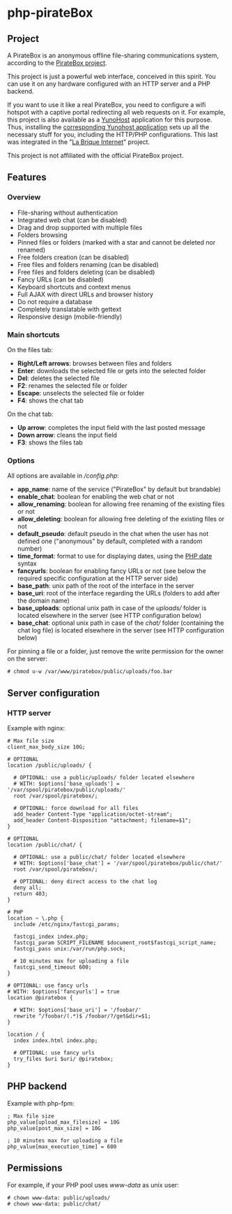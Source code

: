 # php-pirateBox
## Project

A PirateBox is an anonymous offline file-sharing communications system, according to the [PirateBox project](http://www.piratebox.cc).

This project is just a powerful web interface, conceived in this spirit. You can use it on any hardware configured with an HTTP server and a PHP backend.

If you want to use it like a real PirateBox, you need to configure a wifi hotspot with a captive portal redirecting all web requests on it. For example, this project is also available as a [YunoHost](http://yunohost.org) application for this purpose. Thus, installing the [corresponding Yunohost application](https://github.com/labriqueinternet/piratebox_ynh) sets up all the necessary stuff for you, including the HTTP/PHP configurations. This last was integrated in the "[La Brique Internet](http://labriqueinter.net)" project.

This project is not affiliated with the official PirateBox project.

## Features
### Overview

* File-sharing without authentication
* Integrated web chat (can be disabled)
* Drag and drop supported with multiple files
* Folders browsing
* Pinned files or folders (marked with a star and cannot be deleted nor renamed)
* Free folders creation (can be disabled)
* Free files and folders renaming (can be disabled)
* Free files and folders deleting (can be disabled)
* Fancy URLs (can be disabled)
* Keyboard shortcuts and context menus
* Full AJAX with direct URLs and browser history
* Do not require a database
* Completely translatable with gettext
* Responsive design (mobile-friendly)

### Main shortcuts

On the files tab:

* **Right/Left arrows**: browses between files and folders
* **Enter**: downloads the selected file or gets into the selected folder
* **Del**: deletes the selected file
* **F2**: renames the selected file or folder
* **Escape**: unselects the selected file or folder
* **F4**: shows the chat tab

On the chat tab:

* **Up arrow**: completes the input field with the last posted message
* **Down arrow**: cleans the input field
* **F3**: shows the files tab

### Options

All options are available in */config.php*:

* **app_name**: name of the service ("PirateBox" by default but brandable)
* **enable_chat**: boolean for enabling the web chat or not
* **allow_renaming**: boolean for allowing free renaming of the existing files or not
* **allow_deleting**: boolean for allowing free deleting of the existing files or not
* **default_pseudo**: default pseudo in the chat when the user has not defined one ("anonymous" by default, completed with a random number)
* **time_format**: format to use for displaying dates, using the [PHP date](https://php.net/manual/en/function.date.php) syntax
* **fancyurls**: boolean for enabling fancy URLs or not (see below the required specific configuration at the HTTP server side)
* **base_path**: unix path of the root of the interface in the server
* **base_uri**: root of the interface regarding the URLs (folders to add after the domain name)
* **base_uploads**: optional unix path in case of the *uploads/* folder is located elsewhere in the server (see HTTP configuration below)
* **base_chat**: optional unix path in case of the *chat/* folder (containing the chat log file) is located elsewhere in the server (see HTTP configuration below)

For pinning a file or a folder, just remove the write permission for the owner on the server:

    # chmod u-w /var/www/piratebox/public/uploads/foo.bar

## Server configuration
### HTTP server

Example with nginx:

    # Max file size
    client_max_body_size 10G;
    
    # OPTIONAL
    location /public/uploads/ {
    
      # OPTIONAL: use a public/uploads/ folder located elsewhere
      # WITH: $options['base_uploads'] = '/var/spool/piratebox/public/uploads/'
      root /var/spool/piratebox/;
  
      # OPTIONAL: force download for all files
      add_header Content-Type "application/octet-stream";
      add_header Content-Disposition "attachment; filename=$1";
    }
    
    # OPTIONAL
    location /public/chat/ {
    
      # OPTIONAL: use a public/chat/ folder located elsewhere
      # WITH: $options['base_chat'] = '/var/spool/piratebox/public/chat/'
      root /var/spool/piratebox/;

      # OPTIONAL: deny direct access to the chat log
      deny all;
      return 403;
    }
    
    # PHP
    location ~ \.php {
      include /etc/nginx/fastcgi_params;
    
      fastcgi_index index.php;
      fastcgi_param SCRIPT_FILENAME $document_root$fastcgi_script_name;
      fastcgi_pass unix:/var/run/php.sock;

      # 10 minutes max for uploading a file
      fastcgi_send_timeout 600;
    }
    
    # OPTIONAL: use fancy urls
    # WITH: $options['fancyurls'] = true
    location @piratebox {
    
      # WITH: $options['base_uri'] = '/foobar/'
      rewrite ^/foobar/(.*)$ /foobar/?/get&dir=$1;
    }
    
    location / {
      index index.html index.php;
    
      # OPTIONAL: use fancy urls
      try_files $uri $uri/ @piratebox;
    }

## PHP backend

Example with php-fpm:

    ; Max file size
    php_value[upload_max_filesize] = 10G
    php_value[post_max_size] = 10G
    
    ; 10 minutes max for uploading a file
    php_value[max_execution_time] = 600

## Permissions

For example, if your PHP pool uses *www-data* as unix user:

    # chown www-data: public/uploads/
    # chown www-data: public/chat/
